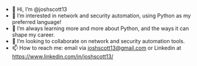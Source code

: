 - 👋 Hi, I’m @joshscott13
- 👀 I’m interested in network and security automation, using Python as my preferred language!
- 🌱 I’m always learning more and more about Python, and the ways it can shape my career.
- 💞️ I’m looking to collaborate on network and security automation tools.
- 📫 How to reach me: email via joshscott13@gmail.com or Linkedin at https://www.linkedin.com/in/joshscott13/ 

<!---
joshscott13/joshscott13 is a ✨ special ✨ repository because its `README.md` (this file) appears on your GitHub profile.
You can click the Preview link to take a look at your changes.
--->

